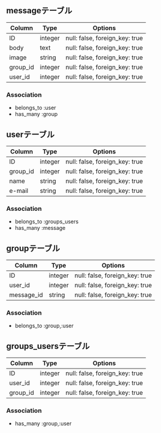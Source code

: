 ## messageテーブル

|Column|Type|Options|
|------|----|-------|
|ID|integer|null: false, foreign_key: true|
|body|text|null: false, foreign_key: true|
|image|string|null: false, foreign_key: true|
|group_id|integer|null: false, foreign_key: true|
|user_id|integer|null: false, foreign_key: true|

### Association
- belongs_to :user
- has_many :group

## userテーブル

|Column|Type|Options|
|------|----|-------|
|ID|integer|null: false, foreign_key: true|
|group_id|integer|null: false, foreign_key: true|
|name|string|null: false, foreign_key: true|
|e-mail|string|null: false, foreign_key: true|
### Association
- belongs_to :groups_users
- has_many :message

## groupテーブル

|Column|Type|Options|
|------|----|-------|
|ID|integer|null: false, foreign_key: true|
|user_id|integer|null: false, foreign_key: true|
|message_id|string|null: false, foreign_key: true|

### Association
- belongs_to :group,:user

## groups_usersテーブル

|Column|Type|Options|
|------|----|-------|
|ID|integer|null: false, foreign_key: true|
|user_id|integer|null: false, foreign_key: true|
|group_id|integer|null: false, foreign_key: true|

### Association
- has_many :group,:user
